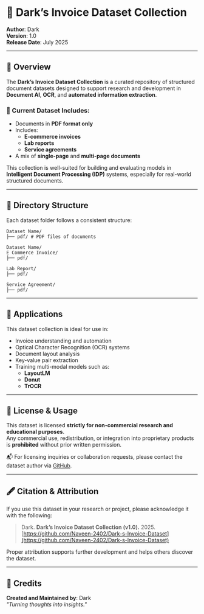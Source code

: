 # 🧾 Dark’s Invoice Dataset Collection

**Author**: Dark  
**Version**: 1.0  
**Release Date**: July 2025

---

## 📘 Overview

The **Dark’s Invoice Dataset Collection** is a curated repository of structured document datasets designed to support research and development in **Document AI**, **OCR**, and **automated information extraction**.

### 📄 Current Dataset Includes:

- Documents in **PDF format only**
- Includes:
  - **E-commerce invoices**
  - **Lab reports**
  - **Service agreements**
- A mix of **single-page** and **multi-page documents**

This collection is well-suited for building and evaluating models in **Intelligent Document Processing (IDP)** systems, especially for real-world structured documents.

---

## 📁 Directory Structure

Each dataset folder follows a consistent structure:

```
Dataset Name/
├── pdf/ # PDF files of documents
```

```
Dataset Name/
E Commerce Invoice/
├── pdf/

Lab Report/
├── pdf/

Service Agreement/
├── pdf/
```

---

## 🧠 Applications

This dataset collection is ideal for use in:

- Invoice understanding and automation  
- Optical Character Recognition (OCR) systems  
- Document layout analysis  
- Key-value pair extraction  
- Training multi-modal models such as:
  - **LayoutLM**
  - **Donut**
  - **TrOCR**

---

## 📄 License & Usage

This dataset is licensed **strictly for non-commercial research and educational purposes**.  
Any commercial use, redistribution, or integration into proprietary products is **prohibited** without prior written permission.

📬 For licensing inquiries or collaboration requests, please contact the dataset author via [GitHub](https://github.com/Naveen-2402).

---

## 🖋️ Citation & Attribution

If you use this dataset in your research or project, please acknowledge it with the following:

> Dark. **Dark’s Invoice Dataset Collection (v1.0).** 2025.  
> [https://github.com/Naveen-2402/Dark-s-Invoice-Dataset](https://github.com/Naveen-2402/Dark-s-Invoice-Dataset)

Proper attribution supports further development and helps others discover the dataset.

---

## 👤 Credits

**Created and Maintained by**: Dark  
_"Turning thoughts into insights."_